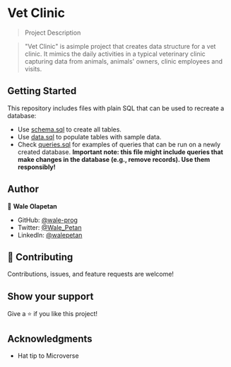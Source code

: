 # Vet Clinic

> Project Description

> "Vet Clinic" is asimple project that creates data structure for a vet clinic. It mimics the daily activities in a typical veterinary clinic capturing data from animals, animals' owners, clinic employees and visits.


## Getting Started

This repository includes files with plain SQL that can be used to recreate a database:

- Use [schema.sql](./schema.sql) to create all tables.
- Use [data.sql](./data.sql) to populate tables with sample data.
- Check [queries.sql](./queries.sql) for examples of queries that can be run on a newly created database. **Important note: this file might include queries that make changes in the database (e.g., remove records). Use them responsibly!**


## Author

👤 **Wale Olapetan**

- GitHub: [@wale-prog](https://github.com/wale-prog)
- Twitter: [@Wale_Petan](https://twitter.com/wale_Petan)
- LinkedIn: [@walepetan](https://www.linkedin.com/in/walepetan/)


## 🤝 Contributing

Contributions, issues, and feature requests are welcome!


## Show your support

Give a ⭐️ if you like this project!

## Acknowledgments

- Hat tip to Microverse

